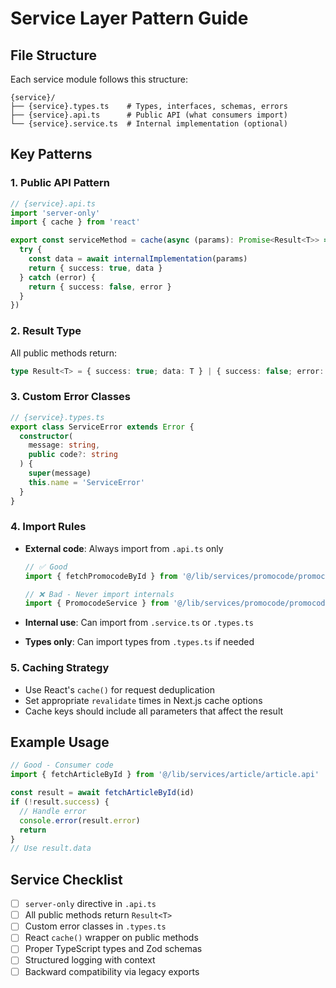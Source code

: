 # Service Layer Pattern Guide

## File Structure

Each service module follows this structure:

```
{service}/
├── {service}.types.ts    # Types, interfaces, schemas, errors
├── {service}.api.ts      # Public API (what consumers import)
└── {service}.service.ts  # Internal implementation (optional)
```

## Key Patterns

### 1. Public API Pattern

```typescript
// {service}.api.ts
import 'server-only'
import { cache } from 'react'

export const serviceMethod = cache(async (params): Promise<Result<T>> => {
  try {
    const data = await internalImplementation(params)
    return { success: true, data }
  } catch (error) {
    return { success: false, error }
  }
})
```

### 2. Result Type

All public methods return:

```typescript
type Result<T> = { success: true; data: T } | { success: false; error: Error }
```

### 3. Custom Error Classes

```typescript
// {service}.types.ts
export class ServiceError extends Error {
  constructor(
    message: string,
    public code?: string
  ) {
    super(message)
    this.name = 'ServiceError'
  }
}
```

### 4. Import Rules

- **External code**: Always import from `.api.ts` only

  ```typescript
  // ✅ Good
  import { fetchPromocodeById } from '@/lib/services/promocode/promocode.api'

  // ❌ Bad - Never import internals
  import { PromocodeService } from '@/lib/services/promocode/promocode.service'
  ```

- **Internal use**: Can import from `.service.ts` or `.types.ts`
- **Types only**: Can import types from `.types.ts` if needed

### 5. Caching Strategy

- Use React's `cache()` for request deduplication
- Set appropriate `revalidate` times in Next.js cache options
- Cache keys should include all parameters that affect the result

## Example Usage

```typescript
// Good - Consumer code
import { fetchArticleById } from '@/lib/services/article/article.api'

const result = await fetchArticleById(id)
if (!result.success) {
  // Handle error
  console.error(result.error)
  return
}
// Use result.data
```

## Service Checklist

- [ ] `server-only` directive in `.api.ts`
- [ ] All public methods return `Result<T>`
- [ ] Custom error classes in `.types.ts`
- [ ] React `cache()` wrapper on public methods
- [ ] Proper TypeScript types and Zod schemas
- [ ] Structured logging with context
- [ ] Backward compatibility via legacy exports
